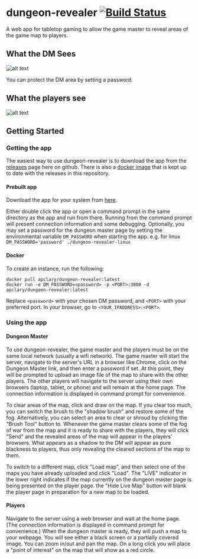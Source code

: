 # dungeon-revealer [![Build Status](https://travis-ci.org/apclary/dungeon-revealer.svg?branch=master)](https://travis-ci.org/apclary/dungeon-revealer)

A web app for tabletop gaming to allow the game master to reveal areas of the game map to players.

## What the DM Sees

![alt text](http://apclary.github.io/dungeon-revealer/img/example_dm_1.jpeg "DM's view")

You can protect the DM area by setting a password.

## What the players see

![alt text](https://apclary.github.io/dungeon-revealer/img/example_player_1.jpeg "Player's view")

## Getting Started

### Getting the app

The easiest way to use dungeon-revealer is to download the app from the [releases](https://github.com/apclary/dungeon-revealer/releases) page here on github. There is also a [docker image](https://hub.docker.com/r/apclary/dungeon-revealer) that is kept up to date with the releases in this repository.

#### Prebuilt app 

Download the app for your system from [here](https://github.com/apclary/dungeon-revealer/releases).

Either double click the app or open a command prompt in the same directory as the app and run from there. 
Running from the command prompt will present connection information and some debugging.
Optionally, you may set a password for the dungeon master page by setting the environmental variable `DM_PASSWORD` when starting the app. e.g. for linux `DM_PASSWORD='password' ./dungeon-revealer-linux`



#### Docker

To create an instance, run the following:

```
docker pull apclary/dungeon-revealer:latest
docker run -e DM_PASSWORD=<password> -p <PORT>:3000 -d apclary/dungeon-revealer:latest
```

Replace `<password>` with your chosen DM password, and `<PORT>` with your preferred port.
In your browser, go to `<YOUR_IPADDRESS>:<PORT>`.

### Using the app

#### Dungeon Master

To use dungeon-revealer, the game master and the players must be on the same local network (usually a wifi network). The game master will start the server, navigate to the server's URL in a browser like Chrome, click on the Dungeon Master link, and then enter a password if set. At this point, they will be prompted to upload an image file of the map to share with the other players. The other players will navigate to the server using their own browsers (laptop, tablet, or phone) and will remain at the home page. The connection information is displayed in command prompt for convenience.

To clear areas of the map, click and draw on the map. If you clear too much, you can switch the brush to the "shadow brush" and restore some of the fog. Alternatively, you can select an area to clear or shroud by clicking the "Brush Tool" button to. Whenever the game master clears some of the fog of war from the map and it is ready to share with the players, they will click "Send" and the revealed areas of the map will appear in the players' browsers. What appears as a shadow to the DM will appear as pure blackness to players, thus only revealing the cleared sections of the map to them.

To switch to a different map, click "Load map", and then select one of the maps you have already uploaded and click "Load". The "LIVE" indicator in the lower right indicates if the map currently on the dungeon master page is being presented on the player page. the "Hide Live Map" button will blank the player page in preparation for a new map to be loaded.



#### Players

Navigate to the server using a web browser and wait at the home page. (The connection information is displayed in command prompt for convenience.) When the dungeon master is ready, they will push a map to your webpage. You will see either a black screen or a partially covered image. You can zoom in/out and pan the map. On a long click you will place a "point of interest" on the map that will show as a red circle.







